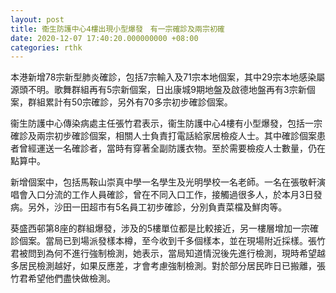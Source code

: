 ```yaml
---
layout: post
title: 衞生防護中心4樓出現小型爆發　有一宗確診及兩宗初確
date: 2020-12-07 17:40:20.000000000 +08:00
categories: rthk
---
```


本港新增78宗新型肺炎確診，包括7宗輸入及71宗本地個案，其中29宗本地感染屬源頭不明。歌舞群組再有5宗新個案，日出康城9期地盤及啟德地盤再有3宗新個案，群組累計有50宗確診，另外有70多宗初步確診個案。

衞生防護中心傳染病處主任張竹君表示，衞生防護中心4樓有小型爆發，包括一宗確診及兩宗初步確診個案，相關人士負責打電話給家居檢疫人士。其中確診個案患者曾經運送一名確診者，當時有穿著全副防護衣物。至於需要檢疫人士數量，仍在點算中。

新增個案中，包括馬鞍山崇真中學一名學生及光明學校一名老師。一名在張敬軒演唱會入口分流的工作人員確診，曾在不同入口工作，接觸過很多人，於本月3日發病。另外，沙田一田超市有5名員工初步確診，分別負責菜檔及鮮肉等。

葵盛西邨第8座的群組爆發，涉及的5樓單位都是比較接近，另一樓層增加一宗確診個案。當局已到場派發樣本樽，至今收到千多個樣本，並在現場附近採樣。張竹君被問到為何不進行強制檢測，她表示，當局知道情況後先進行檢測，現時希望越多居民檢測越好，如果反應差，才會考慮強制檢測。對於部分居民昨日已搬離，張竹君希望他們盡快做檢測。
